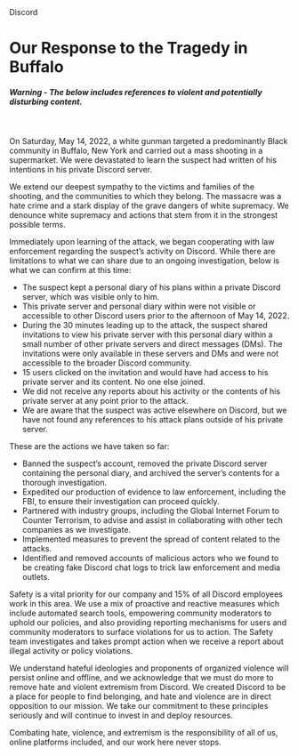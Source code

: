 <div class="w-layout-grid grid-branding">
    <div id="w-node-_682ba5bf-e04f-2536-35cb-8e92dc53082e-adadd885" class="title-wrapper">
        <div class="safetie-author-wrapper">
            <div class="safetie-author-photo-wrapper"><img src="https://assets-global.website-files.com/625fe439fb70a9d901e138ab/648c1a09c6a80c200fa95349_628c05f2e63f068e62b96336_Discord%20Author%20Black.png" loading="lazy" alt="" sizes="100vw" srcset="https://assets-global.website-files.com/625fe439fb70a9d901e138ab/648c1a09c6a80c200fa95349_628c05f2e63f068e62b96336_Discord%20Author%20Black-p-500.png 500w, https://assets-global.website-files.com/625fe439fb70a9d901e138ab/648c1a09c6a80c200fa95349_628c05f2e63f068e62b96336_Discord%20Author%20Black-p-800.png 800w, https://assets-global.website-files.com/625fe439fb70a9d901e138ab/648c1a09c6a80c200fa95349_628c05f2e63f068e62b96336_Discord%20Author%20Black.png 900w" class="safetie-author-image">
                <div class="safetie-author-title">Discord</div>
            </div>
            <div>
                <div class="link-blue-16px safetie w-dyn-bind-empty"></div>
                <h1 class="new-h1 left">Our Response to the Tragedy in Buffalo</h1>
            </div>
        </div>
        <div class="rich-safeties-discription w-richtext">
            <h5><strong><em>Warning - The below includes references to violent and potentially disturbing content.</em></strong></h5>
            <p>‍</p>
            <p>On Saturday, May 14, 2022, a white gunman targeted a predominantly Black community in Buffalo, New York and carried out a mass shooting in a supermarket. We were devastated to learn the suspect had written of his intentions in his private Discord server.</p>
            <p>We extend our deepest sympathy to the victims and families of the shooting, and the communities to which they belong. The massacre was a hate crime and a stark display of the grave dangers of white supremacy. We denounce white supremacy and actions that stem from it in the strongest possible terms.</p>
            <p>Immediately upon learning of the attack, we began cooperating with law enforcement regarding the suspect’s activity on Discord. While there are limitations to what we can share due to an ongoing investigation, below is what we can confirm at this time:</p>
            <ul role="list">
                <li>The suspect kept a personal diary of his plans within a private Discord server, which was visible only to him.</li>
                <li>This private server and personal diary within were not visible or accessible to other Discord users prior to the afternoon of May 14, 2022.</li>
                <li>During the 30 minutes leading up to the attack, the suspect shared invitations to view his private server with this personal diary within a small number of other private servers and direct messages (DMs). The invitations were only available in these servers and DMs and were not accessible to the broader Discord community.</li>
                <li>15 users clicked on the invitation and would have had access to his private server and its content. No one else joined. </li>
                <li>We did not receive any reports about his activity or the contents of his private server at any point prior to the attack.</li>
                <li>We are aware that the suspect was active elsewhere on Discord, but we have not found any references to his attack plans outside of his private server.</li>
            </ul>
            <p>These are the actions we have taken so far:</p>
            <ul role="list">
                <li>Banned the suspect’s account, removed the private Discord server containing the personal diary, and archived the server’s contents for a thorough investigation. </li>
                <li>Expedited our production of evidence to law enforcement, including the FBI, to ensure their investigation can proceed quickly.</li>
                <li>Partnered with industry groups, including the Global Internet Forum to Counter Terrorism, to advise and assist in collaborating with other tech companies as we investigate.</li>
                <li>Implemented measures to prevent the spread of content related to the attacks. &nbsp;</li>
                <li>Identified and removed accounts of malicious actors who we found to be creating fake Discord chat logs to trick law enforcement and media outlets. </li>
            </ul>
            <p>Safety is a vital priority for our company and 15% of all Discord employees work in this area. We use a mix of proactive and reactive measures which include automated search tools, empowering community moderators to uphold our policies, and also providing reporting mechanisms for users and community moderators to surface violations for us to action. The Safety team investigates and takes prompt action when we receive a report about illegal activity or policy violations.</p>
            <p>We understand hateful ideologies and proponents of organized violence will persist online and offline, and we acknowledge that we must do more to remove hate and violent extremism from Discord. We created Discord to be a place for people to find belonging, and hate and violence are in direct opposition to our mission. We take our commitment to these principles seriously and will continue to invest in and deploy resources.</p>
            <p>Combating hate, violence, and extremism is the responsibility of all of us, online platforms included, and our work here never stops.</p>
        </div>
    </div>
</div>